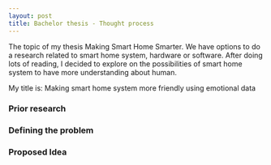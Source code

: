 ```yaml
---
layout: post
title: Bachelor thesis - Thought process
---
```


The topic of my thesis Making Smart Home Smarter. We have options to do a research related to smart home system, hardware or software.
After doing lots of reading, I decided to explore on the possibilities of smart home system to have more understanding about human.

My title is: Making smart home system more friendly using emotional data

### Prior research

### Defining the problem

### Proposed Idea
